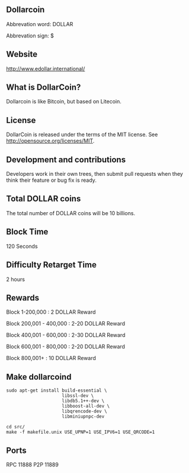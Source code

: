 ## Dollarcoin 

Abbrevation word: DOLLAR

Abbrevation sign: $

## Website

http://www.edollar.international/

## What is DollarCoin?

Dollarcoin is like Bitcoin, but based on Litecoin.

## License

DollarCoin is released under the terms of the MIT license. See http://opensource.org/licenses/MIT.

## Development and contributions

Developers work in their own trees, then submit pull requests when they think their feature or bug fix is ready.

## Total DOLLAR coins

The total number of DOLLAR coins will be 10 billions.

## Block Time

120 Seconds

## Difficulty Retarget Time

2 hours

## Rewards

Block 1-200,000 : 2 DOLLAR Reward

Block 200,001 - 400,000 : 2-20 DOLLAR Reward

Block 400,001 - 600,000 : 2-30 DOLLAR Reward

Block 600,001 - 800,000 : 2-20 DOLLAR Reward

Block 800,001+ : 10 DOLLAR Reward

## Make dollarcoind

    sudo apt-get install build-essential \
                         libssl-dev \
                         libdb5.1++-dev \
                         libboost-all-dev \
                         libqrencode-dev \
                         libminiupnpc-dev

    cd src/
    make -f makefile.unix USE_UPNP=1 USE_IPV6=1 USE_QRCODE=1

## Ports

RPC 11888
P2P 11889
